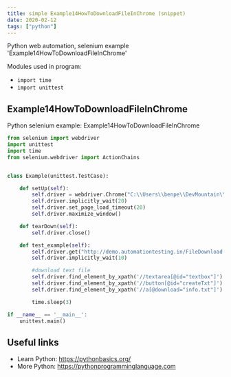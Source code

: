```yaml
---
title: simple Example14HowToDownloadFileInChrome (snippet)
date: 2020-02-12
tags: ["python"]
---
```

Python web automation, selenium example 'Example14HowToDownloadFileInChrome'


Modules used in program: 
* `import time`
* `import unittest`

## Example14HowToDownloadFileInChrome

Python selenium example: Example14HowToDownloadFileInChrome

```python
from selenium import webdriver
import unittest
import time
from selenium.webdriver import ActionChains


class Example(unittest.TestCase):

    def setUp(self):
        self.driver = webdriver.Chrome("C:\\Users\\benpe\\DevMountain\\testing-resources\\chromedriver.exe")
        self.driver.implicitly_wait(20)
        self.driver.set_page_load_timeout(20)
        self.driver.maximize_window()

    def tearDown(self):
        self.driver.close()

    def test_example(self):
        self.driver.get("http://demo.automationtesting.in/FileDownload.html")
        self.driver.implicitly_wait(10)

        #download text file
        self.driver.find_element_by_xpath('//textarea[@id="textbox"]').send_keys("Testing")
        self.driver.find_element_by_xpath('//button[@id="createTxt"]').click() #generate file button
        self.driver.find_element_by_xpath('//a[@download="info.txt"]').click() #download link

        time.sleep(3)

if __name__ == '__main__':
    unittest.main()


```

## Useful links

- Learn Python: https://pythonbasics.org/
- More Python: https://pythonprogramminglanguage.com
